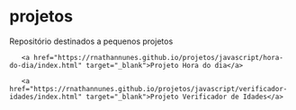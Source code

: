 # projetos
 Repositório destinados a pequenos projetos


       <a href="https://rnathannunes.github.io/projetos/javascript/hora-do-dia/index.html" target="_blank">Projeto Hora do dia</a>

       <a href="https://rnathannunes.github.io/projetos/javascript/verificador-idades/index.html" target="_blank">Projeto Verificador de Idades</a>